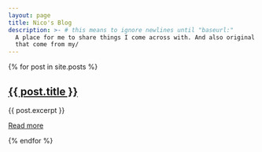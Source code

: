 ```yaml
---
layout: page
title: Nico's Blog
description: >- # this means to ignore newlines until "baseurl:"
  A place for me to share things I come across with. And also original thoughts and ideas
  that come from my/
---
```


{% for post in site.posts %}

<article>
  <h2><a href="{{ post.url }}">{{ post.title }}</a></h2>
  <p>{{ post.excerpt }}</p>
  <p><a href="{{ post.url }}">Read more</a></p>
</article>
{% endfor %}

